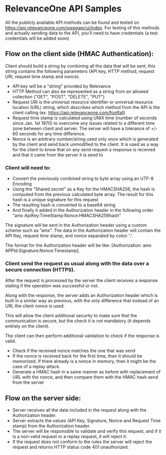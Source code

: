 # RelevanceOne API Samples

All the publicly available API methods can be found and tested on https://api.relevanceone.com/swagger/ui/index. For testing of this methods and actually sending data to the API, you'll need to have credentials (a test credentials will be added soon)



## Flow on the client side (HMAC Authentication):

Client should build a string by combining all the data that will be sent, this string contains the following parameters (API key, HTTP method, request URI, request time stamp and nonce).

- API key will be a "string" provided by Relevance 
- HTTP Method can also be represented as a string from an allowed collection ("GET", "POST", "DELETE", "PUT")
- Request URI is the universal resource identifier or universal resource location (URL) string, which describes which method from the API is the client calling (ex. https://api.relevanceone.com/footfall)
- Request time stamp is calculated using UNIX time (number of seconds since Jan. 1st 1970) to overcome any issues related to a different time zone between client and server. The server will have a tolerance of +/- 60 seconds for any time difference.
- Nonce is an arbitrary number/string used only once which is generated by the client and send back unmodified to the client. It is used as a way for the client to know that on any send request a response is received and that it came from the server it is send to
		
### Client will need to:
- Convert the previously combined string to byte array using an UTF-8 Encoding
- Using the "Shared secret" as a Key for the HMACSHA256, the hash is computed from the previous calculated byte array. The result for this hash is a unique signature for this request
- The resulting hash is converted to a base64 string
- And finally it added in the Authorization header in the following order "amx ApiKey:TimeStamp:Nonce:HMACSHA256hash" 

The signature will be sent in the Authorization header using a custom scheme such as ”amx”. The data in the Authorization header will contain the API Key, request time stamp, and nonce separated by colon ‘:’. 

The format for the Authorization header will be like: [Authorization: amx APPId:Signature:Nonce:Timestamp].

### Client send the request as usual along with the data over a secure connection (HTTPS).
After the request is processed by the server the client receives a response stating if the operation was successful or not.
 
Along with the response, the server adds an Authorization header which is built in a similar way as previous, with the only difference that instead of an URL the client nonce is used.

This will allow the client additional security to make sure that the communication is secure, but the check it is not mandatory (it depends entirely on the client).

The client can then perform additional validation to check if the response is valid.
 
- Check if the received nonce matches the one that was send
- If the nonce is received back for the first time, then it should be memorized. If there already is a nonce in memory, then it might be the case of a replay attack.
- Generate a HMAC hash in a same manner as before with replacement of URL with the nonce, and then compare them with the HMAC hash send from the server

## Flow on the server side:

- Server receives all the data included in the request along with the Authorization header.
- Server extracts the values (API Key, Signature, Nonce and Request Time stamp) from the Authorization header.
- The server will be responsible to validate and verify this request, and if it is a non-valid request or a replay request, it will reject it.
- If the request does not conform to the rules the server will reject the request and returns HTTP status code 401 unauthorized.
